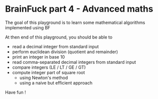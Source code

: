 # BrainFuck part 4 - Advanced maths

The goal of this playground is to learn some mathematical algorithms implemented using BF

At then end of this playground, you should be able to 
* read a decimal integer from standard input
* perform euclidean division (quotient and remainder)
* print an integer in base 10
* read comma-separated decimal integers from standard input
* compare integers (LE / LT / GE / GT)
* compute integer part of square root
  * using Newton's method
  * using a naive but efficient approach

Have fun !
